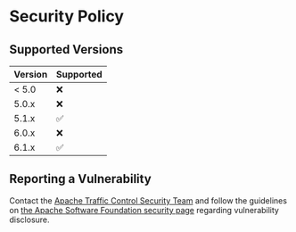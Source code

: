 # Security Policy

## Supported Versions

| Version | Supported          |
| ------- | ------------------ |
| < 5.0   | :x:                |
| 5.0.x   | :x:                |
| 5.1.x   | :white_check_mark: |
| 6.0.x   | :x:                |
| 6.1.x   | :white_check_mark: |

## Reporting a Vulnerability
Contact the [Apache Traffic Control Security Team](mailto:security@trafficcontrol.apache.org)
and follow the guidelines on [the Apache Software Foundation security page](https://apache.org/security)
regarding vulnerability disclosure.

<!--
Licensed to the Apache Software Foundation (ASF) under one
or more contributor license agreements.  See the NOTICE file
distributed with this work for additional information
regarding copyright ownership.  The ASF licenses this file
to you under the Apache License, Version 2.0 (the
"License"); you may not use this file except in compliance
with the License.  You may obtain a copy of the License at

    http://www.apache.org/licenses/LICENSE-2.0

Unless required by applicable law or agreed to in writing,
software distributed under the License is distributed on an
"AS IS" BASIS, WITHOUT WARRANTIES OR CONDITIONS OF ANY
KIND, either express or implied.  See the License for the
specific language governing permissions and limitations
under the License.
-->

